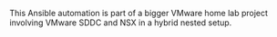 This Ansible automation is part of a bigger VMware home lab project involving VMware SDDC and NSX in a hybrid nested setup.
